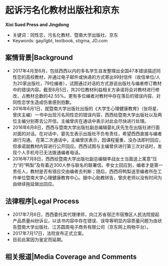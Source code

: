 # 起诉污名化教材出版社和京东

**Xixi Sued Press and Jingdong**

- 关键词：同性恋，污名化教材、暨南大学出版社、京东
- Keywords: gay/lgbt, textbook, stigma, JD.com

<!-- more -->

## 案情背景|Background
* 2017年4月至6月，包括西西以内的多名学生自发整理出全国47本错误描述同性恋的高校教材，并通过电子邮件或快递的方式寄出99封信件（收信单位/人为20家出版社，79位编者），试图通过对话的方式游说出版社与编者修订教材中的错误内容。截至8月5日，共20位教材利益相关方承诺将会对教材进行修改，占教材总数的42.55%。更有多位编者对教材中存在落后的错误内容、对同性恋学生造成伤害感到抱歉。
* 2016年6月1日，就暨南大学出版社出版的《大学生心理健康教育》（张将星、曾庆主编）一书中出现污名同性恋的错误内容，西西给暨南大学出版社以及两位主编分别寄去公开信。主编曾庆在通话中表示对此会尽快进行处理。
* 2016年6月8日，西西与暨南大学出版社副总编辑晏礼庆先生在出版社进行面对面的对话。在对话中，晏先生表示出版社不负有责任，希望西西直接与编者进行沟通。
在第二次通话中，主编曾庆表示，因课程量重，没办法即时回应，但承诺就教材内容进行公开回应。西西试图与主编曾庆进行第三次对话时，发现个人手机号已无法拨通编者电话。
* 2016年7月8日，西西给暨南大学出版社副总编辑李战女士当面送上寓意“压力”的“鸭梨”及有着近300人参与联名的联署信。李女士回应到，编者才是第一责任人，教材是否有错应交由编者去判断；随后，西西将鸭梨送至编者所在工作单位暨南大学心理健康教育中心。据中心助教转告，曾庆老师以没有时间为由继续拖延做出回应。

## 法律程序|Legal Process
* 2017年7月6日，西西委托其代理律师，向江苏省宿迁市宿豫区人民法院提起产品质量纠纷诉讼，以该书内容中存在错误、误导等明显内容质量问题为由状告暨南大学出版社、江苏圆周电子商务有限公司（京东网上购物平台）。
* 2017年7月17日，法院宣布正式立案。
* 目前此案因为鉴定而延期。

## 相关报道|Media Coverage and Comments
